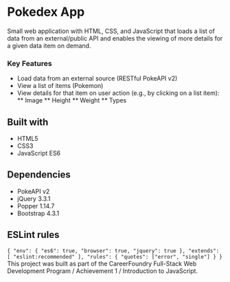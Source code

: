 # Pokedex App

Small web application with HTML, CSS, and JavaScript that loads a list of data from an external/public API and enables the viewing of more details for a given data item on demand.

### Key Features

* Load data from an external source (RESTful PokeAPI v2)
* View a list of items (Pokemon)
* View details for that item on user action (e.g., by clicking on a list item):
** Image
** Height
** Weight
** Types

## Built with
* HTML5
* CSS3
* JavaScript ES6

## Dependencies
* PokeAPI v2
* jQuery 3.3.1
* Popper 1.14.7
* Bootstrap 4.3.1

## ESLint rules
`{
  "env": {
    "es6": true,
    "browser": true,
    "jquery": true
  },
  "extends": [
    "eslint:recommended"
  ],
  "rules": {
    "quotes": ["error", "single"]
  }
}
`
This project was built as part of the CareerFoundry Full-Stack Web Development Program / Achievement 1 / Introduction to JavaScript.

